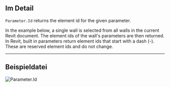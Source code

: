 ## Im Detail
`Parameter.Id` returns the element id for the given parameter.

In the example below, a single wall is selected from all walls in the current Revit document. The element ids of the wall's parameters are then returned. In Revit, built in parameters return element ids that start with a dash (-). These are reserved element ids and do not change.
___
## Beispieldatei

![Parameter.Id](./Revit.Elements.Parameter.Id_img.jpg)
